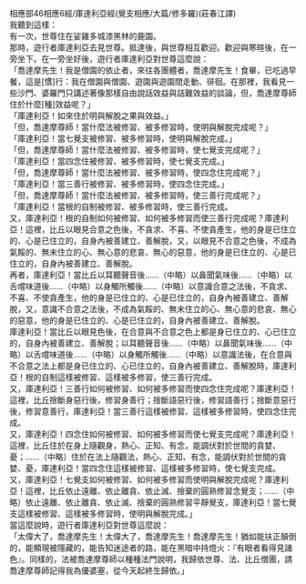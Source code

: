 相應部46相應6經/庫達利亞經(覺支相應/大篇/修多羅)(莊春江譯)  
我聽到這樣：  
有一次，世尊住在娑雞多城漆黑林的鹿園。  
那時，遊行者庫達利亞去見世尊。抵達後，與世尊相互歡迎。歡迎與寒暄後，在一旁坐下。在一旁坐好後，遊行者庫達利亞對世尊這麼說：  
「喬達摩先生！我是僧園的依止者，來往各團體者，喬達摩先生！食畢，已吃過早餐，這是[慣]行：我在僧園與僧園、遊園與遊園間走動、徘徊。在那裡，我看見一些沙門、婆羅門只講述著像那樣自由說話效益與詰難效益的談論，但，喬達摩尊師住於什麼[種]效益呢？」  
「庫達利亞！如來住於明與解脫之果與效益。」  
「但，喬達摩尊師！當什麼法被修習、被多修習時，使明與解脫完成呢？」  
「庫達利亞！當七覺支被修習、被多修習時，使明與解脫完成。」  
「但，喬達摩尊師！當什麼法被修習、被多修習時，使七覺支完成呢？」  
「庫達利亞！當四念住被修習、被多修習時，使七覺支完成。」  
「但，喬達摩尊師！當什麼法被修習、被多修習時，使四念住完成呢？」  
「庫達利亞！當三善行被修習、被多修習時，使四念住完成。」  
「但，喬達摩尊師！當什麼法被修習、被多修習時，使三善行完成呢？」  
「庫達利亞！當根的自制被修習、被多修習時，使三善行完成。  
又，庫達利亞！根的自制如何被修習、如何被多修習而使三善行完成呢？庫達利亞！這裡，比丘以眼見合意之色後，不貪求、不喜、不使貪產生，他的身是已住立的、心是已住立的，自身內被善建立、善解脫，又，以眼見不合意之色後，不成為氣餒的、無未住立的心、無心意的悲哀、無心的惡意，他的身是已住立的、心是已住立的，自身內被善建立、善解脫。  
再者，庫達利亞！當比丘以耳聽聲音後……（中略）以鼻聞氣味後……（中略）以舌嚐味道後……（中略）以身觸所觸後……（中略）以意識合意之法後，不貪求、不喜、不使貪產生，他的身是已住立的、心是已住立的，自身內被善建立、善解脫，又，意識不合意之法後，不成為氣餒的、無未住立的心、無心意的悲哀、無心的惡意，他的身是已住立的、心是已住立的，自身內被善建立、善解脫。  
庫達利亞！當比丘以眼見色後，在合意與不合意之色上都是身已住立的、心已住立的，自身內被善建立、善解脫；以耳聽聲音後……（中略）以鼻聞氣味後……（中略）以舌嚐味道後……（中略）以身觸所觸後……（中略）以意識法後，在合意與不合意之法上都是身已住立的、心已住立的，自身內被善建立、善解脫時，庫達利亞！根的自制這樣被修習、這樣被多修習，使三善行完成。  
又，庫達利亞！三善行如何被修習、如何被多修習而使四念住完成呢？庫達利亞！這裡，比丘捨斷身惡行後，修習身善行；捨斷語惡行後，修習語善行；捨斷意惡行後，修習意善行，庫達利亞！當三善行這樣被修習、這樣被多修習時，使四念住完成。  
又，庫達利亞！四念住如何被修習、如何被多修習而使七覺支完成呢？庫達利亞！這裡，比丘住於在身上隨觀身，熱心、正知、有念，能調伏對於世間的貪婪、憂；……（中略）住於在法上隨觀法，熱心、正知、有念，能調伏對於世間的貪婪、憂，庫達利亞！當四念住這樣被修習、這樣被多修習時，使七覺支完成。  
又，庫達利亞！七覺支如何被修習、如何被多修習而使明與解脫完成呢？庫達利亞！這裡，比丘依止遠離、依止離貪、依止滅、捨棄的圓熟修習念覺支；……（中略）依止遠離、依止離貪、依止滅、捨棄的圓熟修習平靜覺支，庫達利亞！當七覺支這樣被修習、這樣被多修習時，使明與解脫完成。」  
當這麼說時，遊行者庫達利亞對世尊這麼說：  
「太偉大了，喬達摩先生！太偉大了，喬達摩先生！喬達摩先生！猶如能扶正顛倒的，能顯現被隱藏的，能告知迷途者的路，能在黑暗中持燈火：『有眼者看得見諸色』。同樣的，法被喬達摩尊師以種種法門說明，我歸依世尊、法、比丘僧團，請喬達摩尊師記得我為優婆塞，從今天起終生歸依。」  
  
  
